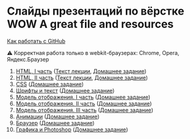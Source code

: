 # Слайды презентаций по вёрстке WOW A great file and resources 

[Как работать с GitHub](https://github.com/urfu-2015/guides/blob/master/how-to-pull-request.md)

:warning: Корректная работа только в webkit-браузерах: Chrome, Opera, Яндекс.Браузер

1. [HTML, I часть](https://rawgit.com/urfu-2015/verstka-slides/master/01-html-1/index.html#/) ([Текст лекции](https://github.com/urfu-2015/verstka-lectures/blob/master/html/part-1.md), [Домашнее задание](https://github.com/urfu-2015/verstka-tasks-1))
1. [HTML, II часть](https://rawgit.com/urfu-2015/verstka-slides/master/02-html-2/index.html) ([Текст лекции](https://github.com/urfu-2015/verstka-lectures/blob/master/html/part-2.md), [Домашнее задание](https://github.com/urfu-2015/verstka-tasks-2))
1. [CSS](https://rawgit.com/urfu-2015/verstka-slides/master/03-css/index.html) ([Домашнее задание](https://github.com/urfu-2015/verstka-tasks-3))
1. [Шрифты и текст](https://rawgit.com/urfu-2015/verstka-slides/master/04-fonts-text/index.html) ([Домашнее задание](https://github.com/urfu-2015/verstka-tasks-4))
1. [Модель отображения. I часть](https://rawgit.com/urfu-2015/verstka-slides/master/05-mo-1/index.html) ([Домашнее задание](https://github.com/urfu-2015/verstka-tasks-5))
1. [Модель отображения. II часть](https://rawgit.com/urfu-2015/verstka-slides/master/06-mo-2/index.html) ([Домашнее задание](https://github.com/urfu-2015/verstka-tasks-6))
1. [Модель отображения. III часть](https://rawgit.com/urfu-2015/verstka-slides/master/07-mo-3/index.html) ([Домашнее задание](https://github.com/urfu-2015/verstka-tasks-7))
1. [Анимации](https://rawgit.com/urfu-2015/verstka-slides/master/08-animation/index.html) ([Домашнее задание](https://github.com/urfu-2015/verstka-tasks-8))
1. [Браузер](https://rawgit.com/urfu-2015/verstka-slides/master/09-browser/index.html) ([Домашнее задание](https://github.com/urfu-2015/verstka-tasks-9))
1. [Графика и Photoshop](https://rawgit.com/urfu-2015/verstka-slides/master/10-graphics/index.html) ([Домашнее задание](https://github.com/urfu-2015/verstka-tasks-10))

